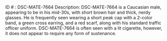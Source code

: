 ID # : DSC-MATE-7664
Description: DSC-MATE-7664 is a Caucasian male, appearing to be in his mid-30s, with short brown hair and thick, nerdy glasses. He is frequently seen wearing a short peak cap with a 2-color band, a green cross earring, and a red scarf, along with his standard traffic officer uniform. DSC-MATE-7664 is often seen with a lit cigarette, however, it does not appear to require any form of sustenance.